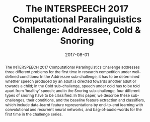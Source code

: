 ---
title: 'The INTERSPEECH 2017 Computational Paralinguistics Challenge: Addressee, Cold & Snoring'

# Authors
# If you created a profile for a user (e.g. the default `admin` user), write the username (folder name) here 
# and it will be replaced with their full name and linked to their profile.
authors:
- Björn Schuller
- Stefan Steidl
- Anton Batliner
- Elika Bergelson
- Jarek Krajewski
- Christoph Janott
- Andrei Amatuni
- Marisa Casillas
- Amanda Seidl
- Melanie Soderstrom
- Anne S. Warlaumont
- admin 
- Sebastian Schnieder
- Clemens Heiser
- Winfried Hohenhorst
- Michael Herzog
- Maximilian Schmitt 
- Kun Qian 
- Yue Zhang
- George Trigeorgis
- Panagiotis Tzirakis
- Stefanos Zafeiriou



date: "2017-08-01"
doi: 

# Schedule page publish date (NOT publication's date).
publishDate: ""

# Publication type.
# Legend: 0 = Uncategorized; 1 = Conference paper; 2 = Journal article;
# 3 = Preprint / Working Paper; 4 = Report; 5 = Book; 6 = Book section;
# 7 = Thesis; 8 = Patent
publication_types: ["1"]

# Publication name and optional abbreviated publication name.
publication: Proceedings Interspeech 2017
publication_short: 

abstract: 'The INTERSPEECH 2017 Computational Paralinguistics Challenge addresses three different problems for the first time in research competition under well-defined conditions: In the Addressee sub-challenge, it has to be determined whether speech produced by an adult is directed towards another adult or towards a child; in the Cold sub-challenge, speech under cold has to be told apart from ‘healthy’ speech; and in the Snoring sub-challenge, four different types of snoring have to be classified. In this paper, we describe these sub-challenges, their conditions, and the baseline feature extraction and classifiers, which include data-learnt feature representations by end-to-end learning with convolutional and recurrent neural networks, and bag-of-audio-words for the first time in the challenge series.'


tags: []

# Display this page in the Featured widget?
featured: true

# Custom links (uncomment lines below)
# links:
# - name: Custom Link
#   url: http://example.org

url_pdf: 'https://www.researchgate.net/publication/319185624_The_INTERSPEECH_2017_Computational_Paralinguistics_Challenge_Addressee_Cold_Snoring'
url_code: ''
url_dataset: ''
url_poster: ''
url_project: ''
url_slides: ''
url_source: ''
url_video: ''

# Featured image
# To use, add an image named `featured.jpg/png` to your page's folder. 
image:
  caption: 
  focal_point: ""
  preview_only: false

# Associated Projects (optional).
#   Associate this publication with one or more of your projects.
#   Simply enter your project's folder or file name without extension.
#   E.g. `internal-project` references `content/project/internal-project/index.md`.
#   Otherwise, set `projects: []`.
#projects:

# Slides (optional).
#   Associate this publication with Markdown slides.
#   Simply enter your slide deck's filename without extension.
#   E.g. `slides: "example"` references `content/slides/example/index.md`.
#   Otherwise, set `slides: ""`.
#slides: 
---